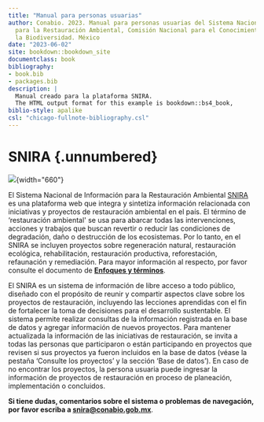 ```yaml
---
title: "Manual para personas usuarias"
author: Conabio. 2023. Manual para personas usuarias del Sistema Nacional de Información
  para la Restauración Ambiental, Comisión Nacional para el Conocimiento y Uso de
  la Biodiversidad. México 
date: "2023-06-02"
site: bookdown::bookdown_site
documentclass: book
bibliography:
- book.bib
- packages.bib
description: |
  Manual creado para la plataforma SNIRA.
  The HTML output format for this example is bookdown::bs4_book,
biblio-style: apalike
csl: "chicago-fullnote-bibliography.csl"
---
```


# SNIRA {.unnumbered}

![](https://raw.githubusercontent.com/AngelicaEMB/PruebasManualSNIRA/main/images/CoverPic_Manual.PNG){width="660"}

El Sistema Nacional de Información para la Restauración Ambiental [SNIRA](https://snira.conabio.gob.mx/) es una plataforma web que integra y sintetiza información relacionada con iniciativas y proyectos de restauración ambiental en el país. El término de ‘restauración ambiental' se usa para abarcar todas las intervenciones, acciones y trabajos que buscan revertir o reducir las condiciones de degradación, daño o destrucción de los ecosistemas. Por lo tanto, en el SNIRA se incluyen proyectos sobre regeneración natural, restauración ecológica, rehabilitación, restauración productiva, reforestación, refaunación y remediación. Para mayor información al respecto, por favor consulte el documento de [**Enfoques y términos**](https://drive.google.com/file/d/1jmIbkg1UEZI-FfwHULiqkg-rUJExKsIc/view).

El SNIRA es un sistema de información de libre acceso a todo público, diseñado con el propósito de reunir y compartir aspectos clave sobre los proyectos de restauración, incluyendo las lecciones aprendidas con el fin de fortalecer la toma de decisiones para el desarrollo sustentable. El sistema permite realizar consultas de la información registrada en la base de datos y agregar información de nuevos proyectos. Para mantener actualizada la información de las iniciativas de restauración, se invita a todas las personas que participaron o están participando en proyectos que revisen si sus proyectos ya fueron incluidos en la base de datos (véase la pestaña ‘Consulte los proyectos’ y la sección ‘Base de datos’). En caso de no encontrar los proyectos, la persona usuaria puede ingresar la información de proyectos de restauración en proceso de planeación, implementación o concluidos.

**Si tiene dudas, comentarios sobre el sistema o problemas de navegación, por favor escriba a snira@conabio.gob.mx**.


